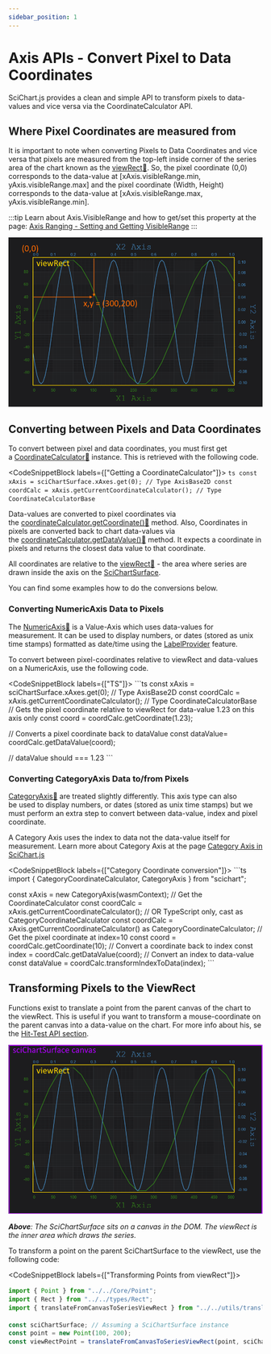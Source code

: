 ```yaml
---
sidebar_position: 1
---
```


# Axis APIs - Convert Pixel to Data Coordinates

SciChart.js provides a clean and simple API to transform pixels to data-values and vice versa via the CoordinateCalculator API.

Where Pixel Coordinates are measured from
-----------------------------------------

It is important to note when converting Pixels to Data Coordinates and vice versa that pixels are measured from the top-left inside corner of the series area of the chart known as the [viewRect:blue_book:](https://www.scichart.com/documentation/js/current/typedoc/classes/axisbase2d.html#viewrect). So, the pixel coordinate (0,0) corresponds to the data-value at [xAxis.visibleRange.min, yAxis.visibleRange.max] and the pixel coordinate (Width, Height) corresponds to the data-value at [xAxis.visibleRange.max, yAxis.visibleRange.min].

:::tip
Learn about Axis.VisibleRange and how to get/set this property at the page: [Axis Ranging - Setting and Getting VisibleRange](/docs/2d-charts/axis-api/ranging-scaling/set-range-zoom-to-fit)
:::

![Converting pixel coordinates to data coordinates using SciChart.js Fast Realtime JavaScript Charts](img/1.png)

Converting between Pixels and Data Coordinates
----------------------------------------------

To convert between pixel and data coordinates, you must first get a [CoordinateCalculator:blue_book:](https://www.scichart.com/documentation/js/current/typedoc/classes/coordinatecalculatorbase.html) instance. This is retrieved with the following code.

<CodeSnippetBlock labels={["Getting a CoordinateCalculator"]}>
    ```ts
const xAxis = sciChartSurface.xAxes.get(0); // Type AxisBase2D
const coordCalc = xAxis.getCurrentCoordinateCalculator(); // Type CoordinateCalculatorBase
    ```
</CodeSnippetBlock>


Data-values are converted to pixel coordinates via the [coordinateCalculator.getCoordinate():blue_book:](https://www.scichart.com/documentation/js/current/typedoc/classes/coordinatecalculatorbase.html#getcoordinate) method. Also, Coordinates in pixels are converted back to chart data-values via the [coordinateCalculator.getDataValue():blue_book:](https://www.scichart.com/documentation/js/current/typedoc/classes/coordinatecalculatorbase.html#getdatavalue) method. It expects a coordinate in pixels and returns the closest data value to that coordinate.

All coordinates are relative to the [viewRect:blue_book:](https://www.scichart.com/documentation/js/current/typedoc/classes/axisbase2d.html#viewrect) - the area where series are drawn inside the axis on the [SciChartSurface](/docs/2d-charts/surface/scichart-surface-type-overview).

You can find some examples how to do the conversions below.

### Converting NumericAxis Data to Pixels

The [NumericAxis:blue_book:](https://www.scichart.com/documentation/js/current/typedoc/enums/eaxistype.html#numericaxis) is a Value-Axis which uses data-values for measurement. It can be used to display numbers, or dates (stored as unix time stamps) formatted as date/time using the [LabelProvider](/docs/2d-charts/axis-api/axis-labels/label-provider-api-overview) feature.

To convert between pixel-coordinates relative to viewRect and data-values on a NumericAxis, use the following code.

<CodeSnippetBlock labels={["TS"]}>
    ```ts
const xAxis = sciChartSurface.xAxes.get(0); // Type AxisBase2D
const coordCalc = xAxis.getCurrentCoordinateCalculator(); // Type CoordinateCalculatorBase
// Gets the pixel coordinate relative to viewRect for data-value 1.23 on this axis only
const coord = coordCalc.getCoordinate(1.23);

// Converts a pixel coordinate back to dataValue
const dataValue= coordCalc.getDataValue(coord);

// dataValue should === 1.23
    ```
</CodeSnippetBlock>

### Converting CategoryAxis Data to/from Pixels

[CategoryAxis:blue_book:](https://www.scichart.com/documentation/js/current/typedoc/enums/eaxistype.html#categoryaxis) are treated slightly differently. This axis type can also be used to display numbers, or dates (stored as unix time stamps) but we must perform an extra step to convert between data-value, index and pixel coordinate.

A Category Axis uses the index to data not the data-value itself for measurement. Learn more about Category Axis at the page [Category Axis in SciChart.js](/docs/2d-charts/axis-api/axis-types/category-axis)

<CodeSnippetBlock labels={["Category Coordinate conversion"]}>
    ```ts
import { CategoryCoordinateCalculator, CategoryAxis } from "scichart";

const xAxis = new CategoryAxis(wasmContext);
// Get the CoordinateCalculator
const coordCalc = xAxis.getCurrentCoordinateCalculator();
// OR TypeScript only, cast as CategoryCoordinateCalculator
const coordCalc = xAxis.getCurrentCoordinateCalculator() as CategoryCoordinateCalculator;
// Get the pixel coordinate at index=10
const coord = coordCalc.getCoordinate(10);
// Convert a coordinate back to index
const index = coordCalc.getDataValue(coord);
// Convert an index to data-value
const dataValue = coordCalc.transformIndexToData(index);
    ```
</CodeSnippetBlock>

Transforming Pixels to the ViewRect
-----------------------------------

Functions exist to translate a point from the parent canvas of the chart to the viewRect. This is useful if you want to transform a mouse-coordinate on the parent canvas into a data-value on the chart. For more info about his, se the [Hit-Test API section](/docs/2d-charts/chart-types/hit-test-api/hit-test-api-overview).

![](img/2.png)

_**Above**: The SciChartSurface sits on a canvas in the DOM. The viewRect is the inner area which draws the series._

To transform a point on the parent SciChartSurface to the viewRect, use the following code:

<CodeSnippetBlock labels={["Transforming Points from viewRect"]}>
```ts
import { Point } from "../../Core/Point";
import { Rect } from "../../types/Rect";
import { translateFromCanvasToSeriesViewRect } from "../../utils/translate";

const sciChartSurface; // Assuming a SciChartSurface instance
const point = new Point(100, 200);
const viewRectPoint = translateFromCanvasToSeriesViewRect(point, sciChartSurface.seriesViewRect);
```
</CodeSnippetBlock>
